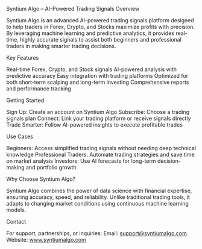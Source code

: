 Syntium Algo – AI-Powered Trading Signals
Overview

Syntium Algo is an advanced AI-powered trading signals platform designed to help traders in Forex, Crypto, and Stocks maximize profits with precision. By leveraging machine learning and predictive analytics, it provides real-time, highly accurate signals to assist both beginners and professional traders in making smarter trading decisions.

Key Features

Real-time Forex, Crypto, and Stock signals
AI-powered analysis with predictive accuracy
Easy integration with trading platforms
Optimized for both short-term scalping and long-term investing
Comprehensive reports and performance tracking

Getting Started

Sign Up: Create an account on Syntium Algo
Subscribe: Choose a trading signals plan
Connect: Link your trading platform or receive signals directly
Trade Smarter: Follow AI-powered insights to execute profitable trades

Use Cases

Beginners: Access simplified trading signals without needing deep technical knowledge
Professional Traders: Automate trading strategies and save time on market analysis
Investors: Use AI forecasts for long-term decision-making and portfolio growth

Why Choose Syntium Algo?

Syntium Algo combines the power of data science with financial expertise, ensuring accuracy, speed, and reliability. Unlike traditional trading tools, it adapts to changing market conditions using continuous machine learning models.

Contact

For support, partnerships, or inquiries:
Email: support@syntiumalgo.com
Website: www.syntiumalgo.com
